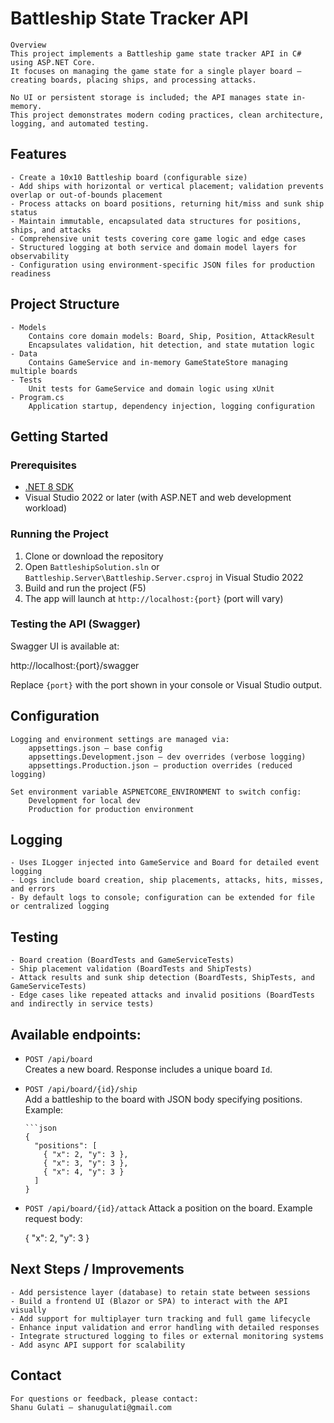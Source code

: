 ﻿# Battleship State Tracker API

    Overview
    This project implements a Battleship game state tracker API in C# using ASP.NET Core. 
    It focuses on managing the game state for a single player board — creating boards, placing ships, and processing attacks.

    No UI or persistent storage is included; the API manages state in-memory. 
    This project demonstrates modern coding practices, clean architecture, logging, and automated testing.

## Features

    - Create a 10x10 Battleship board (configurable size)
    - Add ships with horizontal or vertical placement; validation prevents overlap or out-of-bounds placement
    - Process attacks on board positions, returning hit/miss and sunk ship status
    - Maintain immutable, encapsulated data structures for positions, ships, and attacks
    - Comprehensive unit tests covering core game logic and edge cases
    - Structured logging at both service and domain model layers for observability
    - Configuration using environment-specific JSON files for production readiness

## Project Structure

    - Models
        Contains core domain models: Board, Ship, Position, AttackResult
        Encapsulates validation, hit detection, and state mutation logic
    - Data
        Contains GameService and in-memory GameStateStore managing multiple boards
    - Tests
        Unit tests for GameService and domain logic using xUnit
    - Program.cs
        Application startup, dependency injection, logging configuration

## Getting Started

### Prerequisites

- [.NET 8 SDK](https://dotnet.microsoft.com/en-us/download/dotnet/8.0)
- Visual Studio 2022 or later (with ASP.NET and web development workload)

### Running the Project

1. Clone or download the repository
2. Open `BattleshipSolution.sln` or `Battleship.Server\Battleship.Server.csproj` in Visual Studio 2022
3. Build and run the project (F5)
4. The app will launch at `http://localhost:{port}` (port will vary)

### Testing the API (Swagger)

Swagger UI is available at:

http://localhost:{port}/swagger


Replace `{port}` with the port shown in your console or Visual Studio output.

## Configuration

    Logging and environment settings are managed via:
        appsettings.json — base config
        appsettings.Development.json — dev overrides (verbose logging)
        appsettings.Production.json — production overrides (reduced logging)

    Set environment variable ASPNETCORE_ENVIRONMENT to switch config:
        Development for local dev
        Production for production environment

## Logging

    - Uses ILogger injected into GameService and Board for detailed event logging
    - Logs include board creation, ship placements, attacks, hits, misses, and errors
    - By default logs to console; configuration can be extended for file or centralized logging

## Testing

    - Board creation (BoardTests and GameServiceTests)
    - Ship placement validation (BoardTests and ShipTests)
    - Attack results and sunk ship detection (BoardTests, ShipTests, and GameServiceTests)
    - Edge cases like repeated attacks and invalid positions (BoardTests and indirectly in service tests)

## Available endpoints:

- `POST /api/board`  
    Creates a new board. Response includes a unique board `Id`.

- `POST /api/board/{id}/ship`  
    Add a battleship to the board with JSON body specifying positions.  
    Example:

      ```json
      {
        "positions": [
          { "x": 2, "y": 3 },
          { "x": 3, "y": 3 },
          { "x": 4, "y": 3 }
        ]
      }

- `POST /api/board/{id}/attack`
    Attack a position on the board.
    Example request body:

    {
      "x": 2,
      "y": 3
    }

## Next Steps / Improvements

    - Add persistence layer (database) to retain state between sessions
    - Build a frontend UI (Blazor or SPA) to interact with the API visually
    - Add support for multiplayer turn tracking and full game lifecycle
    - Enhance input validation and error handling with detailed responses
    - Integrate structured logging to files or external monitoring systems
    - Add async API support for scalability

## Contact

    For questions or feedback, please contact:
    Shanu Gulati – shanugulati@gmail.com